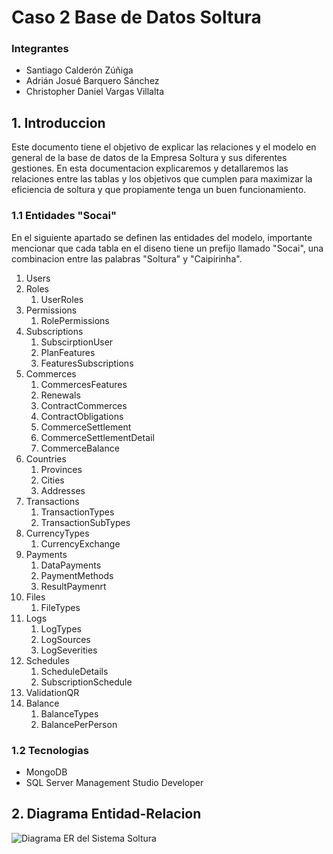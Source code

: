 # Caso 2 Base de Datos Soltura

### Integrantes
* Santiago Calderón Zúñiga 
* Adrián Josué Barquero Sánchez
* Christopher Daniel Vargas Villalta

## 1. Introduccion
Este documento tiene el objetivo de explicar las relaciones y el modelo en general de la base de datos de la Empresa Soltura y sus diferentes gestiones. En esta documentacion explicaremos y detallaremos las relaciones entre las tablas y los objetivos que cumplen para maximizar la eficiencia de soltura y que propiamente tenga un buen funcionamiento. 

### 1.1 Entidades "Socai"
En el siguiente apartado se definen las entidades del modelo, importante mencionar que cada tabla en el diseno tiene un prefijo llamado "Socai", una combinacion entre las palabras "Soltura" y "Caipirinha". 

1. Users
2. Roles
   1. UserRoles
3. Permissions
   1. RolePermissions
4. Subscriptions
   1. SubscirptionUser
   2. PlanFeatures
   3. FeaturesSubscriptions
5. Commerces
    1. CommercesFeatures
    2. Renewals
    3. ContractCommerces
    4. ContractObligations
    5. CommerceSettlement
    6. CommerceSettlementDetail
    7. CommerceBalance
6. Countries
    1. Provinces
    2. Cities
    3. Addresses
7. Transactions
    1. TransactionTypes
    2. TransactionSubTypes
8. CurrencyTypes
    1. CurrencyExchange
9. Payments
    1. DataPayments
    2. PaymentMethods
    3. ResultPaymenrt 
10. Files
    1. FileTypes
11. Logs
    1. LogTypes
    2. LogSources
    3. LogSeverities
12. Schedules
    1. ScheduleDetails
    2. SubscriptionSchedule
13. ValidationQR
14. Balance
    1. BalanceTypes
    2. BalancePerPerson

### 1.2 Tecnologias
* MongoDB
* SQL Server Management Studio Developer

## 2. Diagrama Entidad-Relacion

![Diagrama ER del Sistema Soltura](./docs/images/ModeloCasiFinal.png)
